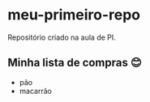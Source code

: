# meu-primeiro-repo
Repositório criado na aula de PI.
 
## Minha lista de compras 😊
- pão
- macarrão
